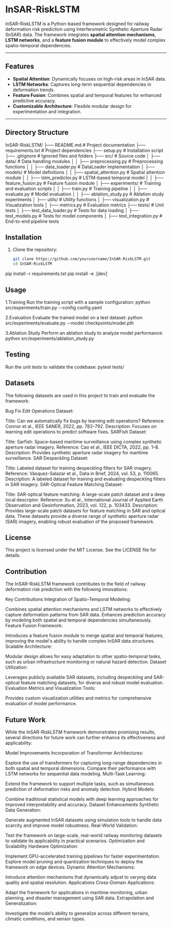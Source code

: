 # InSAR-RiskLSTM

InSAR-RiskLSTM is a Python-based framework designed for railway deformation risk prediction using Interferometric Synthetic Aperture Radar (InSAR) data. The framework integrates **spatial attention mechanisms**, **LSTM networks**, and a **feature fusion module** to effectively model complex spatio-temporal dependencies.

---

## Features
- **Spatial Attention**: Dynamically focuses on high-risk areas in InSAR data.
- **LSTM Networks**: Captures long-term sequential dependencies in deformation trends.
- **Feature Fusion**: Combines spatial and temporal features for enhanced predictive accuracy.
- **Customizable Architecture**: Flexible modular design for experimentation and integration.

---

## Directory Structure
InSAR-RiskLSTM/ ├── README.md # Project documentation ├── requirements.txt # Project dependencies ├── setup.py # Installation script ├── .gitignore # Ignored files and folders ├── src/ # Source code │ ├── data/ # Data handling modules │ │ ├── preprocessing.py # Preprocessing functions │ │ ├── data_loader.py # DataLoader implementation │ ├── models/ # Model definitions │ │ ├── spatial_attention.py # Spatial attention module │ │ ├── lstm_predictor.py # LSTM-based temporal model │ │ ├── feature_fusion.py # Feature fusion module │ ├── experiments/ # Training and evaluation scripts │ │ ├── train.py # Training pipeline │ │ ├── evaluate.py # Model evaluation │ │ ├── ablation_study.py # Ablation study experiments │ ├── utils/ # Utility functions │ ├── visualization.py # Visualization tools │ ├── metrics.py # Evaluation metrics ├── tests/ # Unit tests │ ├── test_data_loader.py # Tests for data loading │ ├── test_models.py # Tests for model components │ ├── test_integration.py # End-to-end pipeline tests

## Installation

1. Clone the repository:
   ```bash
   git clone https://github.com/yourusername/InSAR-RiskLSTM.git
   cd InSAR-RiskLSTM

pip install -r requirements.txt
pip install -e .[dev]

## Usage
1.Training
Run the training script with a sample configuration:
python src/experiments/train.py --config config.yaml

2.Evaluation
Evaluate the trained model on a test dataset:
python src/experiments/evaluate.py --model checkpoints/model.pth

3.Ablation Study
Perform an ablation study to analyze model performance:
python src/experiments/ablation_study.py

## Testing
Run the unit tests to validate the codebase: pytest tests/

## Datasets
The following datasets are used in this project to train and evaluate the framework:

Bug Fix Edit Operations Dataset:

Title: Can we automatically fix bugs by learning edit operations?
Reference: Connor et al., IEEE SANER, 2022, pp. 782–792.
Description: Focuses on learning edit operations to predict software fixes.
SARFish Dataset:

Title: Sarfish: Space-based maritime surveillance using complex synthetic aperture radar imagery.
Reference: Cao et al., IEEE DICTA, 2022, pp. 1–8.
Description: Provides synthetic aperture radar imagery for maritime surveillance.
SAR Despeckling Dataset:

Title: Labeled dataset for training despeckling filters for SAR imagery.
Reference: Vásquez-Salazar et al., Data in Brief, 2024, vol. 53, p. 110065.
Description: A labeled dataset for training and evaluating despeckling filters in SAR imagery.
SAR-Optical Feature Matching Dataset:

Title: SAR-optical feature matching: A large-scale patch dataset and a deep local descriptor.
Reference: Xu et al., International Journal of Applied Earth Observation and Geoinformation, 2023, vol. 122, p. 103433.
Description: Provides large-scale patch datasets for feature matching in SAR and optical data.
These datasets provide a diverse range of synthetic aperture radar (SAR) imagery, enabling robust evaluation of the proposed framework.

## License

This project is licensed under the MIT License. See the LICENSE file for details.


## Contribution
The InSAR-RiskLSTM framework contributes to the field of railway deformation risk prediction with the following innovations:

Key Contributions
Integration of Spatio-Temporal Modeling:

Combines spatial attention mechanisms and LSTM networks to effectively capture deformation patterns from SAR data.
Enhances prediction accuracy by modeling both spatial and temporal dependencies simultaneously.
Feature Fusion Framework:

Introduces a feature fusion module to merge spatial and temporal features, improving the model's ability to handle complex InSAR data structures.
Scalable Architecture:

Modular design allows for easy adaptation to other spatio-temporal tasks, such as urban infrastructure monitoring or natural hazard detection.
Dataset Utilization:

Leverages publicly available SAR datasets, including despeckling and SAR-optical feature matching datasets, for diverse and robust model evaluation.
Evaluation Metrics and Visualization Tools:

Provides custom visualization utilities and metrics for comprehensive evaluation of model performance.


## Future Work
While the InSAR-RiskLSTM framework demonstrates promising results, several directions for future work can further enhance its effectiveness and applicability:

Model Improvements
Incorporation of Transformer Architectures:

Explore the use of transformers for capturing long-range dependencies in both spatial and temporal dimensions.
Compare their performance with LSTM networks for sequential data modeling.
Multi-Task Learning:

Extend the framework to support multiple tasks, such as simultaneous prediction of deformation risks and anomaly detection.
Hybrid Models:

Combine traditional statistical models with deep learning approaches for improved interpretability and accuracy.
Dataset Enhancements
Synthetic Data Generation:

Generate augmented InSAR datasets using simulation tools to handle data scarcity and improve model robustness.
Real-World Validation:

Test the framework on large-scale, real-world railway monitoring datasets to validate its applicability in practical scenarios.
Optimization and Scalability
Hardware Optimization:

Implement GPU-accelerated training pipelines for faster experimentation.
Explore model pruning and quantization techniques to deploy the framework on edge devices.
Dynamic Attention Mechanisms:

Introduce attention mechanisms that dynamically adjust to varying data quality and spatial resolution.
Applications
Cross-Domain Applications:

Adapt the framework for applications in maritime monitoring, urban planning, and disaster management using SAR data.
Extrapolation and Generalization:

Investigate the model’s ability to generalize across different terrains, climatic conditions, and sensor types.

